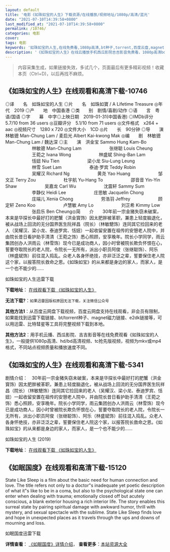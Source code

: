 ```yaml
---
layout: default
title: '电影《如珠如宝的人生》下载资源/在线播放/视频地址/1080p/高清/蓝光'
date: "2021-07-10T14:39:58+0800"
last_modified_at: "2021-07-10T14:39:58+0800"
permalink: /10746/
categories: 电影
cover:
tags: 电影
keywords: '如珠如宝的人生,在线免费看,1080p高清,bt种子,torrent,百度云盘,magnet,磁力链,迅雷下载资源'
description: '《如珠如宝的人生》在线云播放手机西瓜影院吉吉影音免费看，1080p高清bd/hd未删减完整版和tc抢先枪版，mkv/mp4格式，附带bt/torrent种子、magnet/磁力链、百度云盘、网盘资源迅雷下载链接'
---
```


>内容采集生成，如果链接失效，多试几个，页面最后有更多精彩视频！收藏本页（Ctrl+D)，以后再找不麻烦。


## 《如珠如宝的人生》在线观看和高清下载-10746

◎译　　名　如珠如宝的人生 ◎片　　名　如珠如寶 / A Lifetime Treasure ◎年　　代　2019 ◎产　　地　中国香港 ◎类　　别　剧情/喜剧/动作 ◎语　　言　粤语/国语 ◎字　　幕　中字◎上映日期　2019-01-31(中国香港) ◎IMDb评分　5.7/10 from 36 users ◎豆瓣评分　5.1/10 from 71 users ◎文件格式　x264 + aac ◎视频尺寸　1280 x 720 ◎文件大小　1CD ◎片　　长　90分钟 ◎导　　演　林敏骢 Man-Chung Lam / 麦启光 Albert Kai-kwong Mak ◎编　　剧　林敏骢 Man-Chung Lam / 魏达深 ◎主　　演　洪金宝 Sammo Hung Kam-Bo 　　　　　　林敏骢 Man-Chung Lam 　　　　　　张继聪 Louis Cheung 　　　　　　王菀之 Ivana Wong 　　　　　　林盛斌 Shing-Ban Lam 　　　　　　恬妞 Niu Tien 　　　　　　梁小龙 Siu-Lung Leung 　　　　　　林雪 Suet Lam 　　　　　　泰迪·罗宾 Teddy Robin 　　　　　　吴耀汉 Richard Ng 　　　　　　黄尧 Yao Huang 　　　　　　邹文正 Terry Zou 　　　　　　杜宇航 Yu-Hang To 　　　　　　邵音音 Yin-Yin Shaw 　　　　　　吴嘉龙 Carl Wu 　　　　　　沈震轩 Sammy Sum 　　　　　　李静仪 Heidi Lee 　　　　　　庄思敏 Jacquelin Chong 　　　　　　庄端儿 Xenia Chong 　　　　　　劳浩羽 Jeffrey 　　　　　　顾定轩 Zeno Koo 　　　　　　卢慧敏 Amy Lo 　　　　　　刘芷希 Kimmy Low 　　　　　　张启乐 Ben Cheung◎简　　介　　30年前一宗金猪失窃未破案，本来是华探长中最好打的肥蟹（洪金寳饰）因太肥胖被革职，兼患上轻度脑退化，被从战场上回流的无分国界医生阮祥昌（院长）（林敏驄饰）连同其它捡回来的老人（吴耀汉、梁小龙、泰迪罗宾、恬妞）一起收留安置在祖传的安憩老人院中，并由院长昔日看护助手清清（王菀之饰）悉心照顾，安享晚年。院长小学同学，雨云集团创办人洪雨云（林雪饰）现今已是成功商人，因小时曾被院长欺负怀恨在心，誓要夺取院长的老人院，令院长一无所有，派出小职员阿俊（张继聪饰）、阿乐（林盛斌饰）前往混入捣乱。众老人各身怀绝技，亦非泛泛之辈，誓要保住老人院这个家，以报答院长救命之恩。《如珠如宝》的从来都是身边的家人，而家人，是一个也不能少的……


如珠如宝的人生迅雷下载

**下载地址**： [在线观看下载 《如珠如宝的人生》](https://www.993dy.com//vod-detail-id-35810.html) 


**无法下载?**：`如果迅雷因版权原因无法下载，关注微信公众号 `

**其他方法1**：从百度云网盘下载视频，百度云网盘支持在线观看，非会员有限制，如果能找到迅雷下载链接、bt/torrent种子、magnet磁力链接、e2dk链接等，可以用迅雷、比特彗星等工具将完整视频下载到本地。

**其他方法2**：用手机云播、西瓜影院、吉吉影音等在线免费观看《如珠如宝的人生》，一般提供1080p高清、hd/bd高清视频、tc抢先版视频，视频为mkv或mp4格式，不同站点视频质量和播放速度不同。


## 《如珠如宝的人生》在线观看和高清下载-5341

剧情介绍：　30年前一宗金猪失窃未破案，本来是华探长中最好打的肥蟹（洪金寳饰）因太肥胖被革职，兼患上轻度脑退化，被从战场上回流的无分国界医生阮祥昌（院长）（林敏驄饰）连同其它捡回来的老人（吴耀汉、梁小龙、泰迪罗宾、恬妞）一起收留安置在祖传的安憩老人院中，并由院长昔日看护助手清清（王菀之饰）悉心照顾，安享晚年。院长小学同学，雨云集团创办人洪雨云（林雪饰）现今已是成功商人，因小时曾被院长欺负怀恨在心，誓要夺取院长的老人院，令院长一无所有，派出小职员阿俊（张继聪饰）、阿乐（林盛斌饰）前往混入捣乱。众老人各身怀绝技，亦非泛泛之辈，誓要保住老人院这个家，以报答院长救命之恩。《如珠如宝》的从来都是身边的家人，而家人，是一个也不能少的……


如珠如宝的人生 (2019)

**下载地址**： [在线观看下载 《如珠如宝的人生》](https://www.btbtdy.me/btdy/dy16359.html) 


## 《如眠国度》在线观看和高清下载-15120

State Like Sleep is a film about the basic need for human connection and love. The title refers not only to a doctor"s inadequate yet poetic description of what it"s like to be in a coma, but also to the psychological state one can enter when dealing with trauma; emotionally closed off but acutely conscious, a blank exterior housing a rich interior life. The story enables this surreal state by pairing spiritual damage with awkward humor, thrill with mystery, and sexual spectacle with the sublime. State Like Sleep finds love and hope in unexpected places as it travels through the ups and downs of mourning and loss.


如眠国度迅雷下载

**详情查看**： [《如眠国度》详情介绍](/movie/15120/)， **查看更多**：[本站资源大全](/movie/t/all/)

